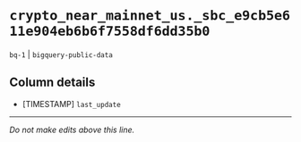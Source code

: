 # `crypto_near_mainnet_us._sbc_e9cb5e611e904eb6b6f7558df6dd35b0`
`bq-1` | `bigquery-public-data`

## Column details
* [TIMESTAMP] `last_update`

-------------------------------------------------------------------------------
*Do not make edits above this line.*
